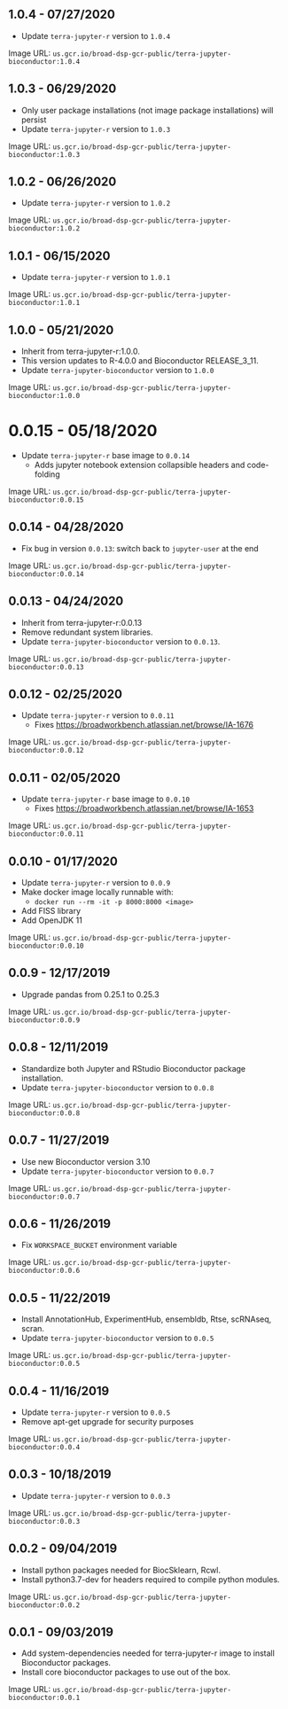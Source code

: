 ## 1.0.4 - 07/27/2020

- Update `terra-jupyter-r` version to `1.0.4`

Image URL: `us.gcr.io/broad-dsp-gcr-public/terra-jupyter-bioconductor:1.0.4`

## 1.0.3 - 06/29/2020

- Only user package installations (not image package installations) will persist
- Update `terra-jupyter-r` version to `1.0.3`

Image URL: `us.gcr.io/broad-dsp-gcr-public/terra-jupyter-bioconductor:1.0.3`

## 1.0.2 - 06/26/2020

- Update `terra-jupyter-r` version to `1.0.2`

Image URL: `us.gcr.io/broad-dsp-gcr-public/terra-jupyter-bioconductor:1.0.2`

## 1.0.1 - 06/15/2020

- Update `terra-jupyter-r` version to `1.0.1`

Image URL: `us.gcr.io/broad-dsp-gcr-public/terra-jupyter-bioconductor:1.0.1`

## 1.0.0 - 05/21/2020

- Inherit from terra-jupyter-r:1.0.0.
- This version updates to R-4.0.0 and Bioconductor RELEASE_3_11.
- Update `terra-jupyter-bioconductor` version to `1.0.0`

Image URL: `us.gcr.io/broad-dsp-gcr-public/terra-jupyter-bioconductor:1.0.0`

# 0.0.15 - 05/18/2020

- Update `terra-jupyter-r` base image to `0.0.14`
   - Adds jupyter notebook extension collapsible headers and code-folding

Image URL: `us.gcr.io/broad-dsp-gcr-public/terra-jupyter-bioconductor:0.0.15`

## 0.0.14 - 04/28/2020

- Fix bug in version `0.0.13`: switch back to `jupyter-user` at the end

Image URL: `us.gcr.io/broad-dsp-gcr-public/terra-jupyter-bioconductor:0.0.14`

## 0.0.13 - 04/24/2020

- Inherit from terra-jupyter-r:0.0.13
- Remove redundant system libraries.
- Update `terra-jupyter-bioconductor` version to `0.0.13`.

Image URL: `us.gcr.io/broad-dsp-gcr-public/terra-jupyter-bioconductor:0.0.13`

## 0.0.12 - 02/25/2020

- Update `terra-jupyter-r` version to `0.0.11`
    - Fixes https://broadworkbench.atlassian.net/browse/IA-1676

Image URL: `us.gcr.io/broad-dsp-gcr-public/terra-jupyter-bioconductor:0.0.12`

## 0.0.11 - 02/05/2020
- Update `terra-jupyter-r` base image to `0.0.10`
   - Fixes https://broadworkbench.atlassian.net/browse/IA-1653

Image URL: `us.gcr.io/broad-dsp-gcr-public/terra-jupyter-bioconductor:0.0.11`

## 0.0.10 - 01/17/2020
- Update `terra-jupyter-r` version to `0.0.9`
- Make docker image locally runnable with:
   - `docker run --rm -it -p 8000:8000 <image>`
- Add FISS library
- Add OpenJDK 11

Image URL: `us.gcr.io/broad-dsp-gcr-public/terra-jupyter-bioconductor:0.0.10`

## 0.0.9 - 12/17/2019
- Upgrade pandas from 0.25.1 to 0.25.3

Image URL: `us.gcr.io/broad-dsp-gcr-public/terra-jupyter-bioconductor:0.0.9`

## 0.0.8 - 12/11/2019
- Standardize both Jupyter and RStudio Bioconductor package installation.
- Update `terra-jupyter-bioconductor` version to `0.0.8`

Image URL: `us.gcr.io/broad-dsp-gcr-public/terra-jupyter-bioconductor:0.0.8`

## 0.0.7 - 11/27/2019
- Use new Bioconductor version 3.10
- Update `terra-jupyter-bioconductor` version to `0.0.7`

Image URL: `us.gcr.io/broad-dsp-gcr-public/terra-jupyter-bioconductor:0.0.7`

## 0.0.6 - 11/26/2019

- Fix `WORKSPACE_BUCKET` environment variable

Image URL: `us.gcr.io/broad-dsp-gcr-public/terra-jupyter-bioconductor:0.0.6`

## 0.0.5 - 11/22/2019
- Install AnnotationHub, ExperimentHub, ensembldb, Rtse, scRNAseq, scran.
- Update `terra-jupyter-bioconductor` version to `0.0.5`

Image URL: `us.gcr.io/broad-dsp-gcr-public/terra-jupyter-bioconductor:0.0.5`

## 0.0.4 - 11/16/2019
- Update `terra-jupyter-r` version to `0.0.5`
- Remove apt-get upgrade for security purposes

Image URL: `us.gcr.io/broad-dsp-gcr-public/terra-jupyter-bioconductor:0.0.4`

## 0.0.3 - 10/18/2019
- Update `terra-jupyter-r` version to `0.0.3`

Image URL: `us.gcr.io/broad-dsp-gcr-public/terra-jupyter-bioconductor:0.0.3`

## 0.0.2 - 09/04/2019
- Install python packages needed for BiocSklearn, Rcwl.
- Install python3.7-dev for headers required to compile python modules.

Image URL: `us.gcr.io/broad-dsp-gcr-public/terra-jupyter-bioconductor:0.0.2`

## 0.0.1 - 09/03/2019
- Add system-dependencies needed for terra-jupyter-r image to install
  Bioconductor packages.
- Install core bioconductor packages to use out of the box.

Image URL: `us.gcr.io/broad-dsp-gcr-public/terra-jupyter-bioconductor:0.0.1`
